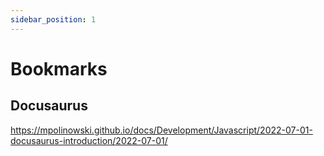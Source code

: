 ```yaml
---
sidebar_position: 1
---
```


# Bookmarks

## Docusaurus
<https://mpolinowski.github.io/docs/Development/Javascript/2022-07-01-docusaurus-introduction/2022-07-01/>